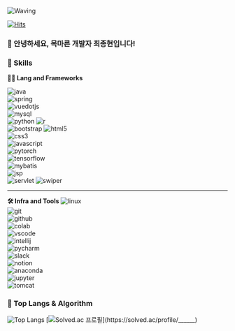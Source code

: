 <!-- Header -->

![Waving](https://capsule-render.vercel.app/api?type=waving&height=200&text=Good%20Day%20To%20Code!&fontAlign=40&fontAlignY=40&color=gradient)

[![Hits](https://hits.seeyoufarm.com/api/count/incr/badge.svg?url=https%3A%2F%2Fgithub.com/jhchoi1104%2F______&count_bg=%2379C83D&title_bg=%23555555&icon=&icon_color=%23E7E7E7&title=hits&edge_flat=false)](https://hits.seeyoufarm.com)

### 🙇 안녕하세요, 목마른 개발자 최종현입니다!

<!-- Body -->

### 🦾 Skills  
**🧑‍💻 Lang and Frameworks**

![java](https://img.shields.io/badge/java-ffffff.svg?&style=for-the-badge&logo=openjdk&logoColor=black)  
![spring](https://img.shields.io/badge/spring-6DB33F.svg?&style=for-the-badge&logo=spring&logoColor=white)  
![vuedotjs](https://img.shields.io/badge/vue.js-4FC08D.svg?&style=for-the-badge&logo=vuedotjs&logoColor=white)   
![mysql](https://img.shields.io/badge/mysql-4479A1.svg?&style=for-the-badge&logo=mysql&logoColor=white)  
![python](https://img.shields.io/badge/python-3776AB.svg?&style=for-the-badge&logo=python&logoColor=white)
![r](https://img.shields.io/badge/R-276DC3.svg?&style=for-the-badge&logo=r&logoColor=white)  
![bootstrap](https://img.shields.io/badge/Bootstrap-563D7C.svg?&style=for-the-badge&logo=bootstrap&logoColor=white) 
![html5](https://img.shields.io/badge/html5-E34F26.svg?&style=for-the-badge&logo=html5&logoColor=white)  
![css3](https://img.shields.io/badge/css3-1572B6.svg?&style=for-the-badge&logo=css3&logoColor=white)  
![javascript](https://img.shields.io/badge/javascript-F7DF1E.svg?&style=for-the-badge&logo=javascript&logoColor=white)  
![pytorch](https://img.shields.io/badge/PyTorch-EE4C2C.svg?&style=for-the-badge&logo=pytorch&logoColor=white)  
![tensorflow](https://img.shields.io/badge/TensorFlow-FF6F00.svg?&style=for-the-badge&logo=tensorflow&logoColor=white)  
![mybatis](https://img.shields.io/badge/MyBatis-6DB33F.svg?&style=for-the-badge&logo=mybatis&logoColor=white)  
![jsp](https://img.shields.io/badge/JSP-2F6A94.svg?&style=for-the-badge&logo=java&logoColor=white)  
![servlet](https://img.shields.io/badge/Servlet-2F6A94.svg?&style=for-the-badge&logo=java&logoColor=white)
![swiper](https://img.shields.io/badge/Swiper-6332F4.svg?&style=for-the-badge&logo=swiper&logoColor=white)

---

**🛠️ Infra and Tools**
![linux](https://img.shields.io/badge/linux-FCC624.svg?&style=for-the-badge&logo=linux&logoColor=white)  
![git](https://img.shields.io/badge/git-F05032.svg?&style=for-the-badge&logo=git&logoColor=white)  
![github](https://img.shields.io/badge/github-181717.svg?&style=for-the-badge&logo=github&logoColor=white)  
![colab](https://img.shields.io/badge/colab-F9AB00.svg?&style=for-the-badge&logo=googlecolab&logoColor=white)  
![vscode](https://img.shields.io/badge/vscode-007ACC.svg?&style=for-the-badge&logo=visualstudiocode&logoColor=white)  
![intellij](https://img.shields.io/badge/intellij-000000.svg?&style=for-the-badge&logo=intellijidea&logoColor=white)  
![pycharm](https://img.shields.io/badge/pycharm-000000.svg?&style=for-the-badge&logo=pycharm&logoColor=white)  
![slack](https://img.shields.io/badge/slack-4A154B.svg?&style=for-the-badge&logo=slack&logoColor=white)  
![notion](https://img.shields.io/badge/notion-000000.svg?&style=for-the-badge&logo=notion&logoColor=white)  
![anaconda](https://img.shields.io/badge/Anaconda-44A833.svg?&style=for-the-badge&logo=anaconda&logoColor=white)  
![jupyter](https://img.shields.io/badge/Jupyter-F37626.svg?&style=for-the-badge&logo=jupyter&logoColor=white)  
![tomcat](https://img.shields.io/badge/Tomcat-F8DC75.svg?&style=for-the-badge&logo=apachetomcat&logoColor=black)  



### 🚌 Top Langs & Algorithm
![Top Langs](https://github-readme-stats.vercel.app/api/top-langs/?username=______&layout=compact)
[![Solved.ac
프로필](http://mazassumnida.wtf/api/v2/generate_badge?boj=______)](https://solved.ac/profile/______)
